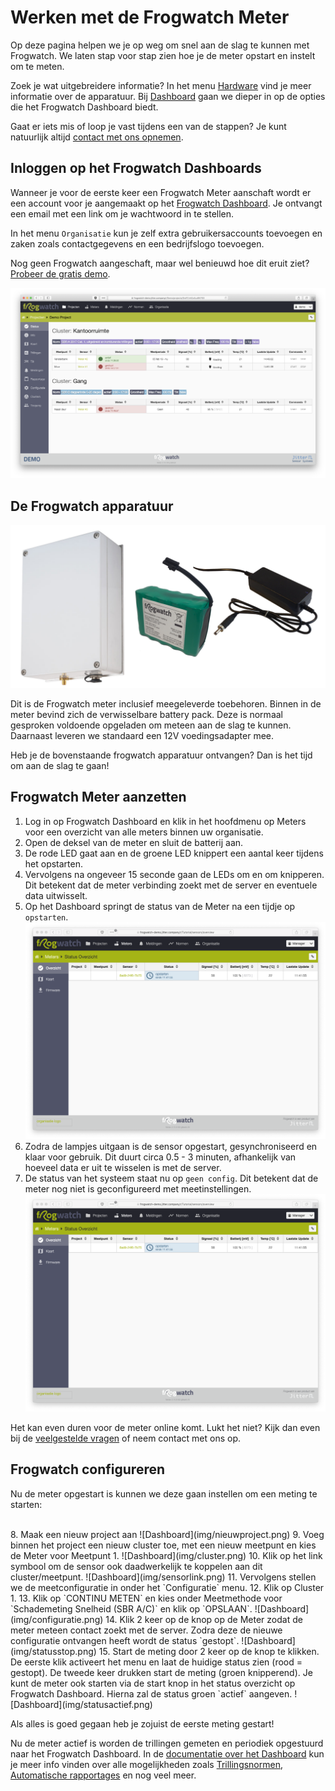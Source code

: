 
# Werken met de Frogwatch Meter

Op deze pagina helpen we je op weg om snel aan de slag te kunnen met Frogwatch. We laten stap voor stap zien hoe je de meter opstart en instelt om te meten.

Zoek je wat uitgebreidere informatie? In het menu [Hardware](../hardware/) vind je meer informatie over de apparatuur. Bij [Dashboard](../dashboard/) gaan we dieper in op de opties die het Frogwatch Dashboard biedt.

 Gaat er iets mis of loop je vast tijdens een van de stappen? Je kunt natuurlijk altijd [contact met ons opnemen](https://www.frog.watch/contact/).

## Inloggen op het Frogwatch Dashboards

Wanneer je voor de eerste keer een Frogwatch Meter aanschaft wordt er een account voor je aangemaakt op het [Frogwatch Dashboard](#todo). Je ontvangt een email met een link om je wachtwoord in te stellen.

In het menu `Organisatie` kun je zelf extra gebruikersaccounts toevoegen en zaken zoals contactgegevens en een bedrijfslogo toevoegen.

Nog geen Frogwatch aangeschaft, maar wel benieuwd hoe dit eruit ziet? [Probeer de gratis demo](https://www.frog.watch/demo/).

![Dashboard](img/dashboard1.png)



## De Frogwatch apparatuur
![Frogwatch Meter met toebehoren](img/frogwatch-apparatuur.png)

Dit is de Frogwatch meter inclusief meegeleverde toebehoren. Binnen in de meter bevind zich de verwisselbare battery pack. Deze is normaal gesproken voldoende opgeladen om meteen aan de slag te kunnen. Daarnaast leveren we standaard een 12V voedingsadapter mee.

Heb je de bovenstaande frogwatch apparatuur ontvangen? Dan is het tijd om aan de slag te gaan!


## Frogwatch Meter aanzetten

1. Log in op Frogwatch Dashboard en klik in het hoofdmenu op Meters voor een overzicht van alle meters binnen uw organisatie.
2. Open de deksel van de meter en sluit de batterij aan.
3. De rode LED gaat aan en de groene LED knippert een aantal keer tijdens het opstarten.
4. Vervolgens na ongeveer 15 seconde gaan de LEDs om en om knipperen. Dit betekent dat de meter verbinding zoekt met de server en eventuele data uitwisselt.
5. Op het Dashboard springt de status van de Meter na een tijdje op `opstarten`.
    ![Dashboard](img/opstarten.png)
6. Zodra de lampjes uitgaan is de sensor opgestart, gesynchroniseerd en klaar voor gebruik. Dit duurt circa 0.5 - 3 minuten, afhankelijk van hoeveel data er uit te wisselen is met de server.
7. De status van het systeem staat nu op `geen config`. Dit betekent dat de meter nog niet is geconfigureerd met meetinstellingen.
    ![Dashboard](img/opstarten.png)

Het kan even duren voor de meter online komt. Lukt het niet? Kijk dan even bij de [veelgestelde vragen](faq/#ik-heb-een-meter-geplaatst-waarom-komt-deze-niet-online-in-het-dashboard) of neem contact met ons op.


## Frogwatch configureren
Nu de meter opgestart is kunnen we deze gaan instellen om een meting te starten:

 <br>
8. Maak een nieuw project aan
    ![Dashboard](img/nieuwproject.png)
9. Voeg binnen het project een nieuw cluster toe, met een nieuw meetpunt en kies de Meter voor Meetpunt 1.
    ![Dashboard](img/cluster.png)
10. Klik op het link symbool om de sensor ook daadwerkelijk te koppelen aan dit cluster/meetpunt.
    ![Dashboard](img/sensorlink.png)
11. Vervolgens stellen we de meetconfiguratie in onder het `Configuratie` menu.
12. Klik op Cluster 1.
13. Klik op `CONTINU METEN` en kies onder Meetmethode voor `Schademeting Snelheid (SBR A/C)` en klik op `OPSLAAN`.
    ![Dashboard](img/configuratie.png)
14. Klik 2 keer op de knop op de Meter zodat de meter meteen contact zoekt met de server. Zodra deze de nieuwe configuratie ontvangen heeft wordt de status `gestopt`.
    ![Dashboard](img/statusstop.png)
15. Start de meting door 2 keer op de knop te klikken. De eerste klik activeert het menu en laat de huidige status zien (rood = gestopt). De tweede keer drukken start de meting (groen knipperend). Je kunt de meter ook starten via de start knop in het status overzicht op Frogwatch Dashboard. Hierna zal de status groen `actief` aangeven.
    ![Dashboard](img/statusactief.png)

Als alles is goed gegaan heb je zojuist de eerste meting gestart!

Nu de meter actief is worden de trillingen gemeten en periodiek opgestuurd naar het Frogwatch Dashboard. In de [documentatie over het Dashboard](../dashboard) kun je meer info vinden over alle mogelijkheden zoals [Trillingsnormen](../dashboard/#trillingsnormen), [Automatische rapportages](../dashboard/#rapportage) en nog veel meer.
